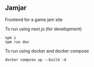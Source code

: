 ## Jamjar

Frontend for a game jam site

To run using next.js (for development)

```
npm i
npm run dev
```

To run using docker and docker compose

```
docker compose up --build -d
```
